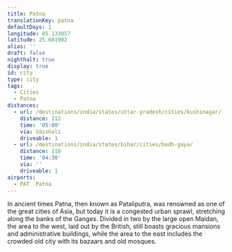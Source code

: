 ```yaml
---
title: Patna
translationKey: patna
defaultDays: 1
longitude: 85.133057
latitude: 25.601902
alias: ''
draft: false
nighthalt: true
display: true
id: city
type: city
tags:
  - Cities
  - Patna
distances:
  - url: /destinations/india/states/uttar-pradesh/cities/kushinagar/
    distance: 212
    time: '05:00'
    via: Vaishali
    driveable: 1
  - url: /destinations/india/states/bihar/cities/bodh-gaya/
    distance: 118
    time: '04:30'
    via: ''
    driveable: 1
airports:
  - PAT  Patna
---
```
















In ancient times Patna, then known as Pataliputra, was renowned as one of the great cities of Asia, but today it is a congested urban sprawl, stretching along the banks of the Ganges. Divided in two by the large open Maidan, the area to the west, laid out by the British, still boasts gracious mansions and administrative buildings, while the area to the east includes the crowded old city with its bazaars and old mosques.